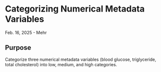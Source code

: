 # Categorizing Numerical Metadata Variables

Feb. 16, 2025 - Mehr

## Purpose
Categorize three numerical metadata variables (blood glucose, triglyceride, total cholesterol) into low, medium, and high categories.  
